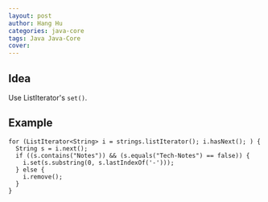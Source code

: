 ```yaml
---
layout: post
author: Hang Hu
categories: java-core
tags: Java Java-Core 
cover: 
---
```


## Idea

Use ListIterator's `set()`.

## Example

```
for (ListIterator<String> i = strings.listIterator(); i.hasNext(); ) {
  String s = i.next();
  if ((s.contains("Notes")) && (s.equals("Tech-Notes") == false)) {
    i.set(s.substring(0, s.lastIndexOf('-')));
  } else {
    i.remove();
  }
}
```
